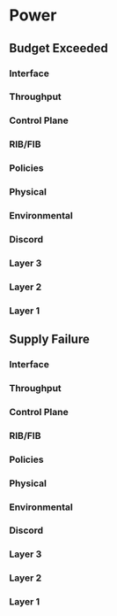# Power
## Budget Exceeded
### Interface
### Throughput
### Control Plane
### RIB/FIB
### Policies
### Physical
### Environmental
### Discord
### Layer 3
### Layer 2
### Layer 1
## Supply Failure
### Interface
### Throughput
### Control Plane
### RIB/FIB
### Policies
### Physical
### Environmental
### Discord
### Layer 3
### Layer 2
### Layer 1